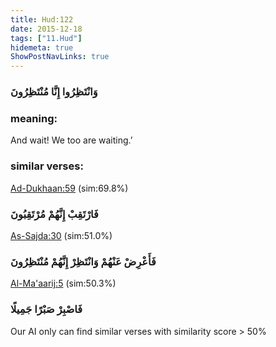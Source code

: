 ```yaml
---
title: Hud:122
date: 2015-12-18
tags: ["11.Hud"]
hidemeta: true 
ShowPostNavLinks: true 
---
```

### وَانْتَظِرُوا إِنَّا مُنْتَظِرُونَ
### meaning: 
And wait! We too are waiting.’
### similar verses: 

[Ad-Dukhaan:59](/44/59) (sim:69.8%)

### فَارْتَقِبْ إِنَّهُمْ مُرْتَقِبُونَ

[As-Sajda:30](/32/30) (sim:51.0%)

### فَأَعْرِضْ عَنْهُمْ وَانْتَظِرْ إِنَّهُمْ مُنْتَظِرُونَ

[Al-Ma'aarij:5](/70/5) (sim:50.3%)

### فَاصْبِرْ صَبْرًا جَمِيلًا

Our AI only can find similar verses with similarity score > 50% 

